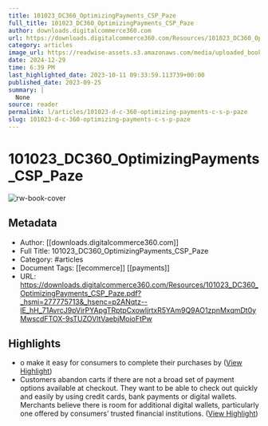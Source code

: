 ```yaml
---
title: 101023_DC360_OptimizingPayments_CSP_Paze
full_title: 101023_DC360_OptimizingPayments_CSP_Paze
author: downloads.digitalcommerce360.com
url: https://downloads.digitalcommerce360.com/Resources/101023_DC360_OptimizingPayments_CSP_Paze.pdf?_hsmi=277775713&_hsenc=p2ANqtz--lE_hH_71AvrcJ9pVirPYApgTRptpCxowljrtxR5YAm9Q9AO1zpnMxqmDt0yMwscdFTOX-9sTUZOVltVaebjMoioFtPw
category: articles
image_url: https://readwise-assets.s3.amazonaws.com/media/uploaded_book_covers/profile_276497/GpCAx-TuNECVQyf3HoMPqlYb7fRkFbMBbEHVMla6Yto-cover_N5HzBvJ.png
date: 2024-12-29
time: 6:39 PM
last_highlighted_date: 2023-10-11 09:33:59.113739+00:00
published_date: 2023-09-25
summary: |
  None
source: reader
permalink: l/articles/101023-d-c-360-optimizing-payments-c-s-p-paze
slug: 101023-d-c-360-optimizing-payments-c-s-p-paze
---
```

# 101023_DC360_OptimizingPayments_CSP_Paze

![rw-book-cover](https://readwise-assets.s3.amazonaws.com/media/uploaded_book_covers/profile_276497/GpCAx-TuNECVQyf3HoMPqlYb7fRkFbMBbEHVMla6Yto-cover_N5HzBvJ.png)

## Metadata
- Author: [[downloads.digitalcommerce360.com]]
- Full Title: 101023_DC360_OptimizingPayments_CSP_Paze
- Category: #articles
- Document Tags: [[ecommerce]] [[payments]] 
- URL: https://downloads.digitalcommerce360.com/Resources/101023_DC360_OptimizingPayments_CSP_Paze.pdf?_hsmi=277775713&_hsenc=p2ANqtz--lE_hH_71AvrcJ9pVirPYApgTRptpCxowljrtxR5YAm9Q9AO1zpnMxqmDt0yMwscdFTOX-9sTUZOVltVaebjMoioFtPw

## Highlights
- o make it easy for consumers to complete their purchases by ([View Highlight](https://read.readwise.io/read/01hcf1ak5259wawf1bgrq49ew5))
- Customers abandon carts if there are not a broad set of payment options available at checkout. They want to be able to check out quickly and easily by using credit cards, bank payments or digital wallets. Merchants believe there is room for additional digital wallets, particularly one offered by consumers’ trusted financial institutions. ([View Highlight](https://read.readwise.io/read/01hcf1by8t16kqw743br109861))


